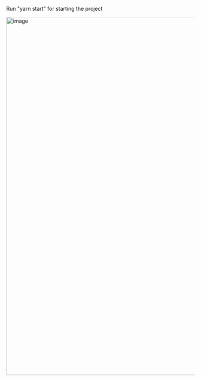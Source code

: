 Run "yarn start" for starting the project

<img width="958" alt="image" src="https://github.com/am0dh/my-app/assets/52282503/2fcfaa13-c9dd-4135-8d16-410e3884f47d">


